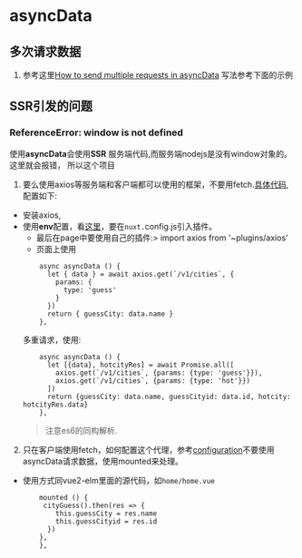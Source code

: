 # asyncData
## 多次请求数据
  1. 参考这里[How to send multiple requests in asyncData](https://github.com/nuxt/nuxt.js/issues/978)
写法参考下面的示例

## SSR引发的问题
### ReferenceError: window is not defined
使用**asyncData**会使用**SSR** 服务端代码,而服务端nodejs是没有window对象的。这里就会报错，
所以这个项目
1. 要么使用axios等服务端和客户端都可以使用的框架，不要用fetch.[具体代码](https://github.com/mingliao/nuxt_elm/commit/abb78d3bbaa5e28e5d0f0dd5628161241c5fa272),配置如下:
 * 安装axios,
 * 使用**env**配置，看[这里](https://nuxtjs.org/api/configuration-env)，要在```nuxt.```config.js引入插件。
   * 最后在page中要使用自己的插件:> import axios from '~plugins/axios'
   * 页面上使用
   ```
       async asyncData () {
         let { data } = await axios.get(`/v1/cities`, {
           params: {
             type: 'guess'
           }
         })
         return { guessCity: data.name }
       },
   ```
   多重请求，使用:
   ```
       async asyncData () {
         let [{data}, hotcityRes] = await Promise.all([
           axios.get(`/v1/cities`, {params: {type: 'guess'}}),
           axios.get(`/v1/cities`, {params: {type: 'hot'}})
         ])
         return {guessCity: data.name, guessCityid: data.id, hotcity: hotcityRes.data}
       },
   ```
   > 注意es6的同构解析.
2. 只在客户端使用fetch，如何配置这个代理，参考[configuration](./configuration.md)不要使用asyncData请求数据，使用mounted来处理。
 * 使用方式同vue2-elm里面的源代码，如```home/home.vue```
   ```
       mounted () {
        cityGuess().then(res => {
           this.guessCity = res.name
           this.guessCityid = res.id
         })
       },
       },
   ```

